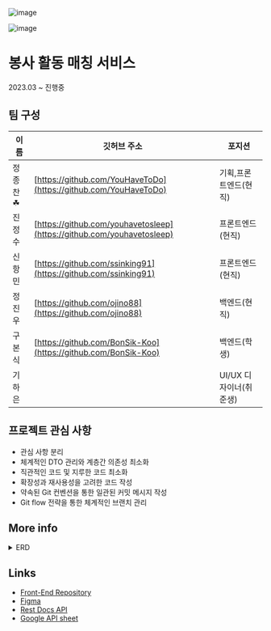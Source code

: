 ![image](https://github.com/project-Volunteer/BackEnd/assets/96917871/93f21a30-71b4-41a9-a92d-ac5f5b641107) 

![image](https://github.com/project-Volunteer/BackEnd/assets/96917871/c3e3975b-7899-43cb-a64f-2564d41558d0)

# 봉사 활동 매칭 서비스
2023.03 ~ 진행중

## 팀 구성
|이름| 깃허브 주소|포지션|
|------------|-----------------------------------|------------|
|정종찬☘|[https://github.com/YouHaveToDo](https://github.com/YouHaveToDo)|기획,프론트엔드(현직)|
|진정수|[https://github.com/youhavetosleep](https://github.com/youhavetosleep)|프론트엔드(현직)|
|신항민|[https://github.com/ssinking91](https://github.com/ssinking91)|프론트엔드(현직)|
|정진우|[https://github.com/ojino88](https://github.com/ojino88)|백엔드(현직)|
|구본식|[https://github.com/BonSik-Koo](https://github.com/BonSik-Koo)|백엔드(학생)|
|기하은||UI/UX 디자이너(취준생)|

## 프로젝트 관심 사항
* 관심 사항 분리
* 체계적인 DTO 관리와 계층간 의존성 최소화
* 직관적인 코드 및 지루한 코드 최소화
* 확장성과 재사용성을 고려한 코드 작성
* 약속된 Git 컨벤션을 통한 일관된 커밋 메시지 작성
* Git flow 전략을 통한 체계적인 브랜치 관리 

## More info
<details>
  <summary>ERD</summary>
  
  ![volunteer (1)](https://github.com/BonSik-Koo/Volunteer_project/assets/96917871/c4725ea5-8318-43ad-9aef-fd88e73d4c14)
</details>

## Links
* [Front-End Repository](https://github.com/project-Volunteer/Front)
* [Figma](https://www.figma.com/file/LyqEvyuASlb77S11K4mMkt/%EC%82%AC%EC%9D%B4%EB%93%9C%ED%94%84%EB%A1%9C%EC%A0%9D%ED%8A%B8_Volunteer?node-id=7-3&t=fUhPyp84S8xJShOB-0)
* [Rest Docs API](http://43.200.179.10:8888/docs/index.html)
* [Google API sheet](https://docs.google.com/spreadsheets/d/1wjlkv3vQutHx7B-Mc7HFubns3YgLAbVzRSHHG__IrjU/edit#gid=2004277248)
